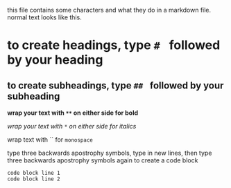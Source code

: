 this file contains some characters and what they do in a markdown file. normal text looks like this.

# to create headings, type `# ` followed by your heading

## to create subheadings, type `## ` followed by your subheading

**wrap your text with `**` on either side for bold**

*wrap your text with `*` on either side for italics*

wrap text with `` for `monospace`

type three backwards apostrophy symbols, type in new lines, then type three backwards apostrophy symbols again to create a code block
```
code block line 1
code block line 2
```
